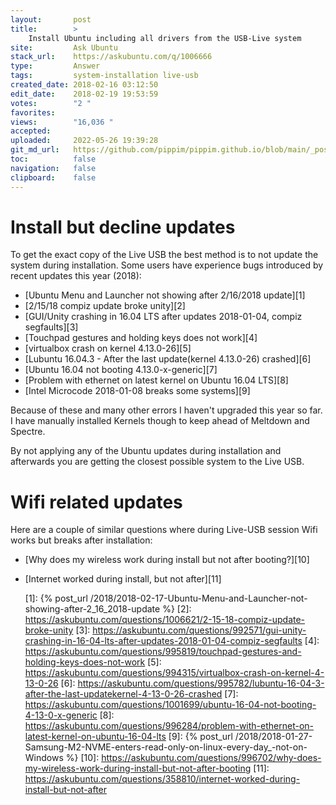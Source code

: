 ```yaml
---
layout:       post
title:        >
    Install Ubuntu including all drivers from the USB-Live system
site:         Ask Ubuntu
stack_url:    https://askubuntu.com/q/1006666
type:         Answer
tags:         system-installation live-usb
created_date: 2018-02-16 03:12:50
edit_date:    2018-02-19 19:53:59
votes:        "2 "
favorites:    
views:        "16,036 "
accepted:     
uploaded:     2022-05-26 19:39:28
git_md_url:   https://github.com/pippim/pippim.github.io/blob/main/_posts/2018/2018-02-16-Install-Ubuntu-including-all-drivers-from-the-USB-Live-system.md
toc:          false
navigation:   false
clipboard:    false
---
```


# Install but decline updates

To get the exact copy of the Live USB the best method is to not update the system during installation. Some users have experience bugs introduced by recent updates this year (2018):

- [Ubuntu Menu and Launcher not showing after 2/16/2018 update][1]
- [2/15/18 compiz update broke unity][2]
- [GUI/Unity crashing in 16.04 LTS after updates 2018-01-04, compiz segfaults][3]
- [Touchpad gestures and holding keys does not work][4]
- [virtualbox crash on kernel 4.13.0-26][5]
- [Lubuntu 16.04.3 - After the last update(kernel 4.13.0-26) crashed][6]
- [Ubuntu 16.04 not booting 4.13.0-x-generic][7]
- [Problem with ethernet on latest kernel on Ubuntu 16.04 LTS][8]
- [Intel Microcode 2018-01-08 breaks some systems][9]

Because of these and many other errors I haven't upgraded this year so far. I have manually installed Kernels though to keep ahead of Meltdown and Spectre.

By not applying any of the Ubuntu updates during installation and afterwards you are getting the closest possible system to the Live USB.

# Wifi related updates

Here are a couple of similar questions where during Live-USB session Wifi works but breaks after installation:

- [Why does my wireless work during install but not after booting?][10]
- [Internet worked during install, but not after][11]


  [1]: {% post_url /2018/2018-02-17-Ubuntu-Menu-and-Launcher-not-showing-after-2_16_2018-update %}
  [2]: https://askubuntu.com/questions/1006621/2-15-18-compiz-update-broke-unity
  [3]: https://askubuntu.com/questions/992571/gui-unity-crashing-in-16-04-lts-after-updates-2018-01-04-compiz-segfaults
  [4]: https://askubuntu.com/questions/995819/touchpad-gestures-and-holding-keys-does-not-work
  [5]: https://askubuntu.com/questions/994315/virtualbox-crash-on-kernel-4-13-0-26
  [6]: https://askubuntu.com/questions/995782/lubuntu-16-04-3-after-the-last-updatekernel-4-13-0-26-crashed
  [7]: https://askubuntu.com/questions/1001699/ubuntu-16-04-not-booting-4-13-0-x-generic
  [8]: https://askubuntu.com/questions/996284/problem-with-ethernet-on-latest-kernel-on-ubuntu-16-04-lts
  [9]: {% post_url /2018/2018-01-27-Samsung-M2-NVME-enters-read-only-on-linux-every-day_-not-on-Windows %}
  [10]: https://askubuntu.com/questions/996702/why-does-my-wireless-work-during-install-but-not-after-booting
  [11]: https://askubuntu.com/questions/358810/internet-worked-during-install-but-not-after
